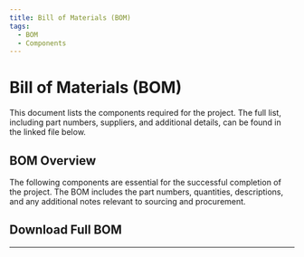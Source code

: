 ```yaml
---
title: Bill of Materials (BOM)
tags:
  - BOM
  - Components
---
```


# Bill of Materials (BOM)

This document lists the components required for the project. The full list, including part numbers, suppliers, and additional details, can be found in the linked file below.

## **BOM Overview**

The following components are essential for the successful completion of the project. The BOM includes the part numbers, quantities, descriptions, and any additional notes relevant to sourcing and procurement.

## **Download Full BOM**


---

